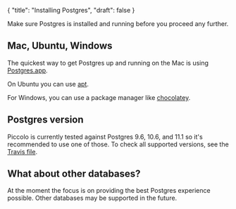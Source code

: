 {
    "title": "Installing Postgres",
    "draft": false
}

<!-- start -->

Make sure Postgres is installed and running before you proceed any further.

## Mac, Ubuntu, Windows

The quickest way to get Postgres up and running on the Mac is using [Postgres.app](https://postgresapp.com/).

On Ubuntu you can use [apt](https://help.ubuntu.com/community/PostgreSQL).

For Windows, you can use a package manager like [chocolatey](https://chocolatey.org/packages/postgresql).

## Postgres version

Piccolo is currently tested against Postgres 9.6, 10.6, and 11.1 so it's recommended to use one of those. To check all supported versions, see the [Travis file](https://github.com/piccolo-orm/piccolo/blob/master/.travis.yml).

## What about other databases?

At the moment the focus is on providing the best Postgres experience possible. Other databases may be supported in the future.
